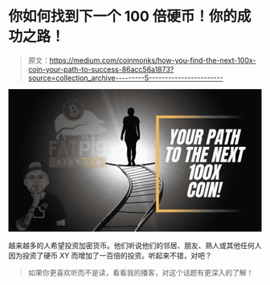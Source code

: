 # 你如何找到下一个 100 倍硬币！你的成功之路！

> 原文：<https://medium.com/coinmonks/how-you-find-the-next-100x-coin-your-path-to-success-86acc56a1873?source=collection_archive---------5----------------------->

![](img/af607e5d5e95490499a54e9271ef436e.png)

越来越多的人希望投资加密货币。他们听说他们的邻居、朋友、熟人或其他任何人因为投资了硬币 XY 而增加了一百倍的投资。听起来不错，对吧？

> 如果你更喜欢听而不是读，看看我的播客，对这个话题有更深入的了解！